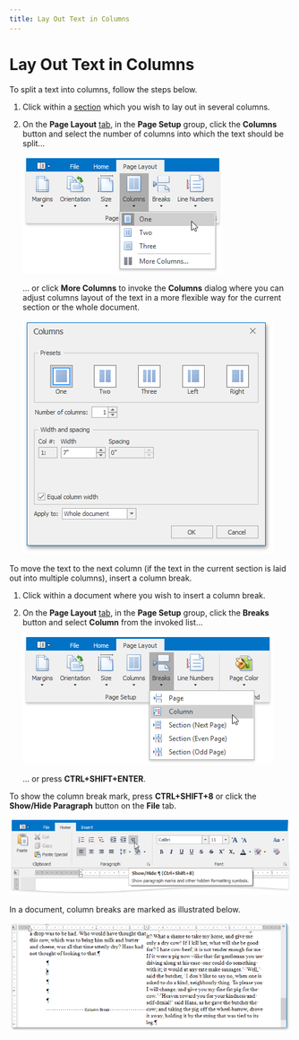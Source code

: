 ```yaml
---
title: Lay Out Text in Columns
---
```

# Lay Out Text in Columns
To split a text into columns, follow the steps below.
1. Click within a [section](divide-a-documents-into-sections.md) which you wish to lay out in several columns.
2. On the **Page Layout** [ tab](../text-editor-ui/ribbon-interface.md), in the **Page Setup** group, click the **Columns** button and select the number of columns into which the text should be split...
	
	![RTEColumnList](../../../images/img121277.png)
	
	... or click **More Columns** to invoke the **Columns** dialog where you can adjust columns layout of the text in a more flexible way for the current section or the whole document.
	
	![RTEColumnDialog](../../../images/img121278.png)

To move the text to the next column (if the text in the current section is laid out into multiple columns), insert a column break.
1. Click within a document where you wish to insert a column break.
2. On the **Page Layout** [ tab](../text-editor-ui/ribbon-interface.md), in the **Page Setup** group, click the **Breaks** button and select **Column** from the invoked list...
	
	![RTEInsertColumnBreak](../../../images/img121279.png)
	
	... or press **CTRL+SHIFT+ENTER**.

To show the column break mark, press **CTRL+SHIFT+8** or click the **Show/Hide Paragraph** button on the **File** tab.

![RTEShowHideParagraph](../../../images/img121269.png)

In a document, column breaks are marked as illustrated below.

![RTEColumnBreakMark](../../../images/img121280.png)